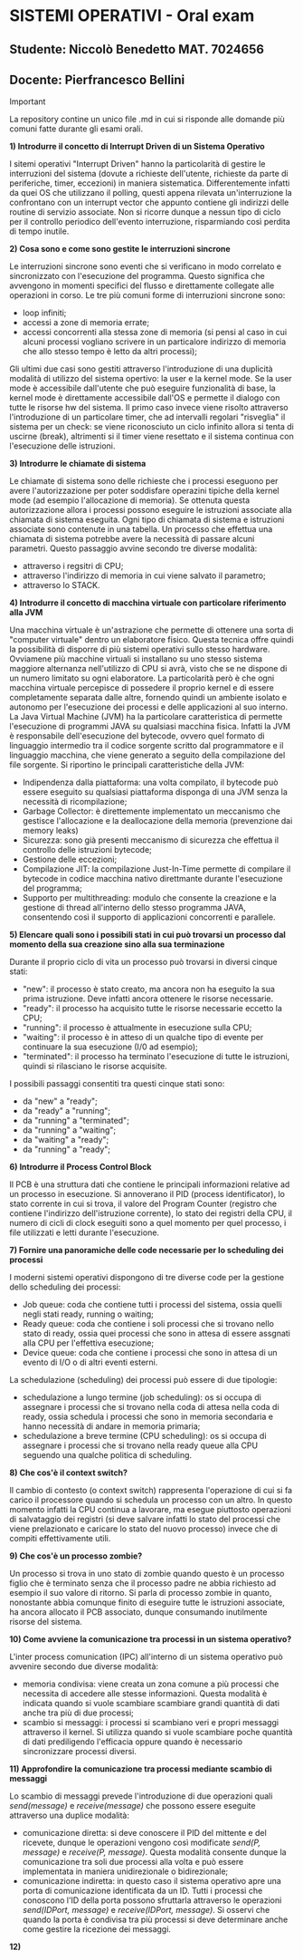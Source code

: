 # SISTEMI OPERATIVI - Oral exam 
## Studente: Niccolò Benedetto MAT. 7024656
## Docente: Pierfrancesco Bellini

> [!IMPORTANT]
> La repository contine un unico file .md in cui si risponde alle domande più comuni fatte durante gli esami orali.

**1) Introdurre il concetto di Interrupt Driven di un Sistema Operativo**

I sitemi operativi "Interrupt Driven" hanno la particolarità di gestire le interruzioni del sistema (dovute a richieste dell'utente, richieste da parte di periferiche, timer, eccezioni)
in maniera sistematica. Differentemente infatti da quei OS che utilizzano il polling, questi appena rilevata un'interruzione la confrontano con un interrupt vector che appunto contiene
gli indirizzi delle routine di servizio associate. Non si ricorre dunque a nessun tipo di ciclo per il controllo periodico dell'evento interruzione, risparmiando così perdita di tempo 
inutile.

**2) Cosa sono e come sono gestite le interruzioni sincrone**

Le interruzioni sincrone sono eventi che si verificano in modo correlato e sincronizzato con l'esecuzione del programma. Questo significa che avvengono in momenti specifici del flusso e
direttamente collegate alle operazioni in corso. Le tre più comuni forme di interruzioni sincrone sono:
  - loop infiniti;
  - accessi a zone di memoria errate;
  - accessi concorrenti alla stessa zone di memoria (si pensi al caso in cui alcuni processi vogliano scrivere in un particalore indirizzo di memoria che allo stesso tempo è letto da altri
    processi);

Gli ultimi due casi sono gestiti attraverso l'introduzione di una duplicità modalità di utilizzo del sistema opertivo: la user e la kernel mode. Se la user mode è accessibile dall'utente che può
eseguire funzionalità di base, la kernel mode è direttamente accessibile dall'OS e permette il dialogo con tutte le risorse hw del sistema.
Il primo caso invece viene risolto attraverso l'introduzione di un particolare timer, che ad intervalli regolari "risveglia" il sistema per un check: se viene riconosciuto un ciclo infinito allora
si tenta di uscirne (break), altrimenti si il timer viene resettato e il sistema continua con l'esecuzione delle istruzioni.

**3) Introdurre le chiamate di sistema**

Le chiamate di sistema sono delle richieste che i processi eseguono per avere l'autorizzazione per poter soddisfare operazini tipiche della kernel mode (ad esempio l'allocazione di memoria).
Se ottenuta questa autorizzazione allora i processi possono eseguire le istruzioni associate alla chiamata di sistema eseguita. Ogni tipo di chiamata di sistema e istruzioni associate sono contenute
in una tabella.
Un processo che effettua una chiamata di sistema potrebbe avere la necessità di passare alcuni parametri. Questo passaggio avvine secondo tre diverse modalità:
  - attraverso i regsitri di CPU;
  - attraverso l'indirizzo di memoria in cui viene salvato il parametro;
  - attraverso lo STACK.

**4) Introdurre il concetto di macchina virtuale con particolare riferimento alla JVM**

Una macchina virtuale è un'astrazione che permette di ottenere una sorta di "computer virtuale" dentro un elaboratore fisico. Questa tecnica offre quindi la possibilità di disporre di più sistemi 
operativi sullo stesso hardware. Ovviamene più macchine virtuali si installano su uno stesso sistema maggiore alternanza nell'utilizzo di CPU si avrà, visto che se ne dispone di un numero limitato 
su ogni elaboratore.
La particolarità però è che ogni macchina virtuale percepisce di possedere il proprio kernel e di essere completamente separata dalle altre, fornendo quindi un ambiente isolato e autonomo per l'esecuzione dei processi e delle applicazioni al suo interno.
La Java Virtual Machine (JVM) ha la particolare caratteristica di permette l'esecuzione di programmi JAVA su qualsiasi macchina fisica. Infatti la JVM è responsabile dell'esecuzione del bytecode, ovvero quel 
formato di linguaggio intermedio tra il codice sorgente scritto dal programmatore e il linguaggio macchina, che viene generato a seguito della compilazione del file sorgente. Si riportino le principali
caratteristiche della JVM:
  - Indipendenza dalla piattaforma: una volta compilato, il bytecode può essere eseguito su qualsiasi piattaforma disponga di una JVM senza la necessità di ricompilazione;
  - Garbage Collector: è direttemente implementato un meccanismo che gestisce l'allocazione e la deallocazione della memoria (prevenzione dai memory leaks)
  - Sicurezza: sono già presenti meccanismo di sicurezza che effettua il controllo delle istruzioni bytecode;
  - Gestione delle eccezioni;
  - Compilazione JIT: la compilazione Just-In-Time permette di compilare il bytecode in codice macchina nativo direttmante durante l'esecuzione del programma;
  - Supporto per multithreading: modulo che consente la creazione e la gestione di thread all'interno dello stesso programma JAVA, consentendo così il supporto di applicazioni concorrenti e parallele.

**5) Elencare quali sono i possibili stati in cui può trovarsi un processo dal momento della sua creazione sino alla sua terminazione**

Durante il proprio ciclo di vita un processo può trovarsi in diversi cinque stati:
  - "new": il processo è stato creato, ma ancora non ha eseguito la sua prima istruzione. Deve infatti ancora ottenere le risorse necessarie.
  - "ready": il processo ha acquisito tutte le risorse necessarie eccetto la CPU;
  - "running": il processo è attualmente in esecuzione sulla CPU;
  - "waiting": il processo è in atteso di un qualche tipo di evente per continuare la sua esecuzione (I/0 ad esempio);
  - "terminated": il processo ha terminato l'esecuzione di tutte le istruzioni, quindi si rilasciano le risorse acquisite.

I possibili passaggi consentiti tra questi cinque stati sono:
  - da "new" a "ready";
  - da "ready" a "running";
  - da "running" a "terminated";
  - da "running" a "waiting";
  - da "waiting" a "ready"; 
  - da "running" a "ready";

**6) Introdurre il Process Control Block**

Il PCB è una struttura dati che contiene le principali informazioni relative ad un processo in esecuzione. Si annoverano il PID (process identificator), lo stato corrente in cui si trova,
il valore del Program Counter (registro che contiene l'indirizzo dell'istruzione corrente), lo stato dei registri della CPU, il numero di cicli di clock eseguiti sono a quel momento per quel processo,
i file utilizzati e letti durante l'esecuzione.

**7) Fornire una panoramiche delle code necessarie per lo scheduling dei processi**

I moderni sistemi operativi dispongono di tre diverse code per la gestione dello scheduling dei processi:
  - Job queue: coda che contiene tutti i processi del sistema, ossia quelli negli stati ready, running o waiting;
  - Ready queue: coda che contiene i soli processi che si trovano nello stato di ready, ossia quei processi che sono in attesa di essere assgnati alla CPU per l'effettiva esecuzione;
  - Device queue: coda che contiene i processi che sono in attesa di un evento di I/O o di altri eventi esterni.

La schedulazione (scheduling) dei processi può essere di due tipologie:
  - schedulazione a lungo termine (job scheduling): os si occupa di assegnare i processi che si trovano nella coda di attesa nella coda di ready, ossia schedula i processi che sono in memoria secondaria
    e hanno necessità di andare in memoria primaria;
  - schedulazione a breve termine (CPU scheduling): os si occupa di assegnare i processi che si trovano nella ready queue alla CPU seguendo una qualche politica di scheduling.

**8) Che cos'è il context switch?**

Il cambio di contesto (o context switch) rappresenta l'operazione di cui si fa carico il processore quando si schedula un processo con un altro. In questo momento infatti la CPU continua a lavorare, ma esegue 
piuttosto operazioni di salvataggio dei registri (si deve salvare infatti lo stato del processi che viene prelazionato e caricare lo stato del nuovo processo) invece che di compiti effettivamente utili. 

**9) Che cos'è un processo zombie?**

Un processo si trova in uno stato di zombie quando questo è un processo figlio che è terminato senza che il processo padre ne abbia richiesto ad esempio il suo valore di ritorno.
Si parla di processo zombie in quanto, nonostante abbia comunque finito di eseguire tutte le istruzioni associate, ha ancora allocato il PCB associato, dunque consumando inutilmente risorse del sistema.


**10) Come avviene la comunicazione tra processi in un sistema operativo?**

L'inter process comunication (IPC) all'interno di un sistema operativo può avvenire secondo due diverse modalità:
  - memoria condivisa: viene creata un zona comune a più processi che necessita di accedere alle stesse informazioni. Questa modalità è indicata quando si vuole scambiare scambiare grandi quantità di dati
    anche tra più di due processi;
  - scambio si messaggi: i processi si scambiano veri e propri messaggi attraverso il kernel. Si utilizza quando si vuole scambiare poche quantità di dati prediligendo l'efficacia oppure quando è necessario
    sincronizzare processi diversi.

**11) Approfondire la comunicazione tra processi mediante scambio di messaggi**

Lo scambio di messaggi prevede l'introduzione di due operazioni quali *send(message)* e *receive(message)* che possono essere eseguite attraverso una duplice modalità:
  - comunicazione diretta: si deve conoscere il PID del mittente e del ricevete, dunque le operazioni vengono così modificate *send(P, message)* e *receive(P, message)*. Questa modalità consente
    dunque la comunicazione tra soli due processi alla volta e può essere implementata in maniera unidirezionale o bidirezionale;
  - comunicazione indiretta: in questo caso il sistema operativo apre una porta di comunicazione identificata da un ID. Tutti i processi che conoscono l'ID della porta possono sfruttarla attraverso le
    operazioni *send(IDPort, message)* e *receive(IDPort, message)*. Si osservi che quando la porta è condivisa tra più processi si deve determinare anche come gestire la ricezione dei messaggi.

**12)**
